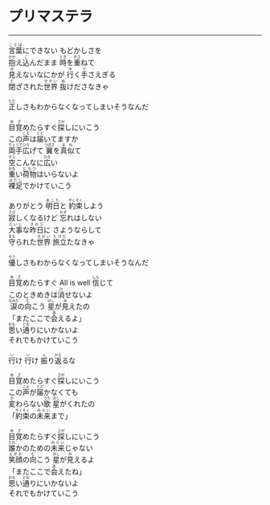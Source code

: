 # プリマステラ
---
<lyric>
<ruby>言葉<rt>ことば</rt></ruby>にできない もどかしさを<br/>
<ruby>抱<rt>かか</rt></ruby>え<ruby>込<rt>こ</rt></ruby>んだまま <ruby>時<rt>とき</rt></ruby>を<ruby>重<rt>かさ</rt></ruby>ねて<br/>
<ruby>見<rt>み</rt></ruby>えないなにかが <ruby>行<rt>ゆ</rt></ruby>く<ruby>手<rt>て</rt></ruby>さえぎる<br/>
<ruby>閉<rt>と</rt></ruby>ざされた<ruby>世界<rt>せかい</rt></ruby> <ruby>抜<rt>ぬ</rt></ruby>けださなきゃ<br/>
<br/>
<ruby>正<rt>ただ</rt></ruby>しさもわからなくなってしまいそうなんだ<br/>
<br/>
<ruby>目覚<rt>めざ</rt></ruby>めたらすぐ<ruby>探<rt>さが</rt></ruby>しにいこう<br/>
この<ruby>声<rt>こえ</rt></ruby>は<ruby>届<rt>とど</rt></ruby>いてますか<br/>
<ruby>両手<rt>りょうて</rt></ruby><ruby>広<rt>ひろ</rt></ruby>げて <ruby>翼<rt>つばさ</rt></ruby>を<ruby>真似<rt>まね</rt></ruby>て<br/>
<ruby>空<rt>そら</rt></ruby>こんなに<ruby>広<rt>ひろ</rt></ruby>い<br/>
<ruby>重<rt>おも</rt></ruby>い<ruby>荷物<rt>にもつ</rt></ruby>はいらないよ<br/>
<ruby>裸足<rt>はだし</rt></ruby>でかけていこう<br/>
<br/>
ありがとう <ruby>明日<rt>あした</rt></ruby>と <ruby>約束<rt>やくそく</rt></ruby>しよう<br/>
<ruby>寂<rt>さび</rt></ruby>しくなるけど <ruby>忘<rt>わす</rt></ruby>れはしない<br/>
<ruby>大事<rt>だいじ</rt></ruby>な<ruby>昨日<rt>きのう</rt></ruby>に さようならして<br/>
<ruby>守<rt>まも</rt></ruby>られた<ruby>世界<rt>せかい</rt></ruby> <ruby>旅立<rt>たびだ</rt></ruby>たなきゃ<br/>
<br/>
<ruby>優<rt>やさ</rt></ruby>しさもわからなくなってしまいそうなんだ<br/>
<br/>
<ruby>目覚<rt>めざ</rt></ruby>めたらすぐ All is well <ruby>信<rt>しん</rt></ruby>じて<br/>
このときめきは<ruby>消<rt>け</rt></ruby>せないよ<br/>
<ruby>涙<rt>なみだ</rt></ruby>の<ruby>向<rt>む</rt></ruby>こう <ruby>星<rt>ほし</rt></ruby>が<ruby>見<rt>み</rt></ruby>えたの<br/>
「またここで<ruby>会<rt>あ</rt></ruby>えるよ」<br/>
<ruby>思<rt>おも</rt></ruby>い<ruby>通<rt>どお</rt></ruby>りにいかないよ<br/>
それでもかけていこう<br/>
<br/>
<ruby>行<rt>い</rt></ruby>け <ruby>行<rt>い</rt></ruby>け <ruby>振<rt>ふ</rt></ruby>り<ruby>返<rt>かえ</rt></ruby>るな<br/>
<br/>
<ruby>目覚<rt>めざ</rt></ruby>めたらすぐ<ruby>探<rt>さが</rt></ruby>しにいこう<br/>
この<ruby>声<rt>こえ</rt></ruby>が<ruby>届<rt>とど</rt></ruby>かなくても<br/>
<ruby>変<rt>か</rt></ruby>わらない<ruby>歌<rt>うた</rt></ruby> <ruby>星<rt>ほし</rt></ruby>がくれたの<br/>
「<ruby>約束<rt>やくそく</rt></ruby>の<ruby>未来<rt>みらい</rt></ruby>まで」<br/>
<br/>
<ruby>目覚<rt>めざ</rt></ruby>めたらすぐ<ruby>探<rt>さが</rt></ruby>しにいこう<br/>
<ruby>誰<rt>だれ</rt></ruby>かのための<ruby>未来<rt>みらい</rt></ruby>じゃない<br/>
<ruby>笑顔<rt>えがお</rt></ruby>の<ruby>向<rt>む</rt></ruby>こう <ruby>星<rt>ほし</rt></ruby>が<ruby>見<rt>み</rt></ruby>えるよ<br/>
「またここで<ruby>会<rt>あ</rt></ruby>えたね」<br/>
<ruby>思<rt>おも</rt></ruby>い<ruby>通<rt>どお</rt></ruby>りにいかないよ<br/>
それでもかけていこう<br/>
</lyric>
